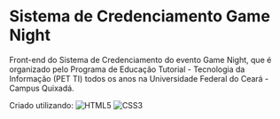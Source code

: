 # Sistema de Credenciamento Game Night
Front-end do Sistema de Credenciamento do evento Game Night, que é organizado pelo Programa de Educação Tutorial - Tecnologia da Informação (PET TI) todos os anos 
na Universidade Federal do Ceará - Campus Quixadá.

Criado utilizando:
![HTML5](https://img.shields.io/badge/html5-%23E34F26.svg?style=for-the-badge&logo=html5&logoColor=white)
![CSS3](https://img.shields.io/badge/css3-%231572B6.svg?style=for-the-badge&logo=css3&logoColor=white)
